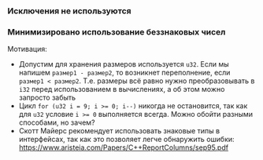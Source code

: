 ### Исключения не используются

### Минимизировано использование беззнаковых чисел

Мотивация:
* Допустим для хранения размеров используется `u32`.
  Если мы напишем `размер1 - размер2`, то возникнет переполнение, если `размер1 < размер2`.
  Т.е. размеры всё равно нужно преобразовывать в `i32` перед использованием в вычислениях, а об этом можно запросто забыть
* Цикл `for (u32 i = 9; i >= 0; i--)` никогда не остановится, так как для `u32` условие `i >= 0` выполняется всегда.
  Можно обойти разными способами, но зачем?
* Скотт Майерс рекомендует использовать знаковые типы в интерфейсах, так как это позволяет легче обнаружить ошибки:
  <https://www.aristeia.com/Papers/C++ReportColumns/sep95.pdf>
